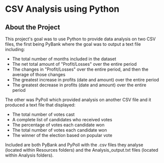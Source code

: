 # CSV Analysis using Python
## About the Project
This project's goal was to use Python to provide data analysis on two CSV files, the first being PyBank where the goal was to output a text file including: 
- The total number of months included in the dataset
- The net total amount of "Profit/Losses" over the entire period
- The changes in "Profit/Losses" over the entire period, and then the average of those changes
- The greatest increase in profits (date and amount) over the entire period
- The greatest decrease in profits (date and amount) over the entire period

The other was PyPoll which provided analysis on another CSV file and it produced a text file that displayed:
- The total number of votes cast
- A complete list of candidates who received votes
- The percentage of votes each candidate won
- The total number of votes each candidate won
- The winner of the election based on popular vote

Included are both PyBank and PyPoll with the .csv files they analyse (located within Resources folders) and the Analysis_output.txt files (located within Analysis folders).